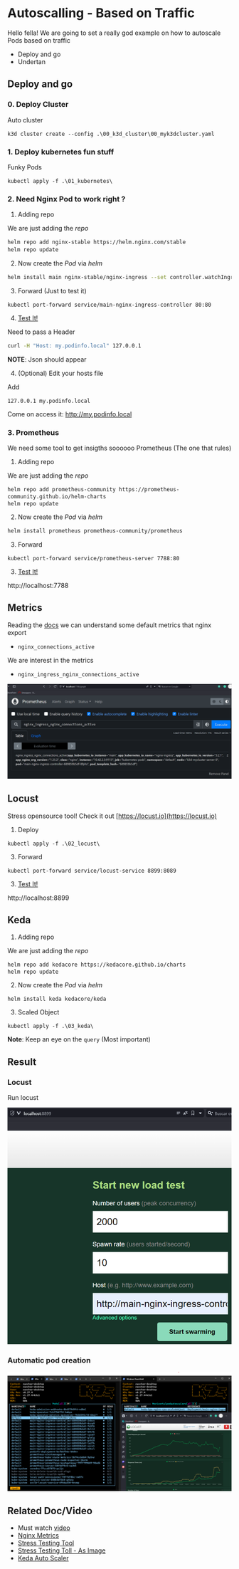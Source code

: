 # Autoscalling - Based on Traffic

Hello fella! We are going to set a really god example on how to autoscale Pods based on traffic

- Deploy and go
- Undertan

## Deploy and go

### 0. Deploy Cluster

Auto cluster

```shell
k3d cluster create --config .\00_k3d_cluster\00_myk3dcluster.yaml
```

### 1. Deploy kubernetes fun stuff

Funky Pods

```shell
kubectl apply -f .\01_kubernetes\
```

### 2. Need Nginx Pod to work right     ?

1. Adding repo

We are just adding the _repo_

```sh
helm repo add nginx-stable https://helm.nginx.com/stable
helm repo update
```

2. Now create the _Pod_ via _helm_

```sh
helm install main nginx-stable/nginx-ingress --set controller.watchIngressWithoutClass=true
```

3. Forward (Just to test it)

```shell
kubectl port-forward service/main-nginx-ingress-controller 80:80
```

4. <ins>Test It!</ins>

Need to pass a Header

```sh
curl -H "Host: my.podinfo.local" 127.0.0.1
```

**NOTE**: Json should appear

4. (Optional) Edit your hosts file

Add

```
127.0.0.1 my.podinfo.local
```

Come on access it: http://my.podinfo.local

### 3. Prometheus

We need some tool to get insigths soooooo Prometheus (The one that rules)

1. Adding repo

We are just adding the _repo_

```shell
helm repo add prometheus-community https://prometheus-community.github.io/helm-charts
helm repo update
```

2. Now create the _Pod_ via _helm_

```sh
helm install prometheus prometheus-community/prometheus
```

3. Forward

```shell
kubectl port-forward service/prometheus-server 7788:80
```

3. <ins>Test It!</ins>

http://localhost:7788

## Metrics

Reading the [docs](https://github.com/nginxinc/nginx-prometheus-exporter#metrics-for-nginx-oss) we can understand some default metrics that nginx export

- `nginx_connections_active`

We are interest in the metrics

- `nginx_ingress_nginx_connections_active`

![nginx-metrics](assets/nginx-metrics.png)

## Locust

Stress opensource tool! Check it out [https://locust.io](https://locust.io)

1. Deploy

```shell
kubectl apply -f .\02_locust\
```

3. Forward

```shell
kubectl port-forward service/locust-service 8899:8089
```

3. <ins>Test It!</ins>

http://localhost:8899

## Keda

1. Adding repo

We are just adding the _repo_

```shell
helm repo add kedacore https://kedacore.github.io/charts
helm repo update
```

2. Now create the _Pod_ via _helm_

```shell
helm install keda kedacore/keda
```

3. Scaled Object

```shell
kubectl apply -f .\03_keda\
```

**Note**: Keep an eye on the `query` (Most important)

## Result

### Locust

Run locust

![locust](assets/locust.png)

### Automatic pod creation

![result_pod_creation](assets/result_pod_creation.png)

## Related Doc/Video

- Must watch [video](https://www.youtube.com/watch?v=6uQi774ZhqQ)
- [Nginx Metrics](https://github.com/nginxinc/nginx-prometheus-exporter#metrics-for-nginx-oss)
- [Stress Testing Tool](https://locust.io)
- [Stress Testing Toll - As Image](https://hub.docker.com/r/locustio/locust)
- [Keda Auto Scaler](https://keda.sh)